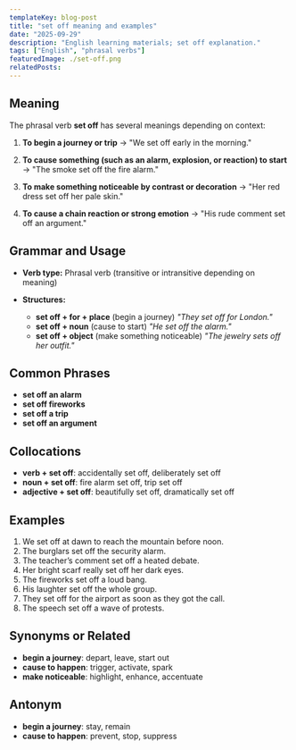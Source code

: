 ```yaml
---
templateKey: blog-post
title: "set off meaning and examples"
date: "2025-09-29"
description: "English learning materials; set off explanation."
tags: ["English", "phrasal verbs"]
featuredImage: ./set-off.png
relatedPosts:
---
```


## Meaning

The phrasal verb **set off** has several meanings depending on context:

1. **To begin a journey or trip**
   → "We set off early in the morning."

2. **To cause something (such as an alarm, explosion, or reaction) to start**
   → "The smoke set off the fire alarm."

3. **To make something noticeable by contrast or decoration**
   → "Her red dress set off her pale skin."

4. **To cause a chain reaction or strong emotion**
   → "His rude comment set off an argument."

## Grammar and Usage

- **Verb type:** Phrasal verb (transitive or intransitive depending on meaning)
- **Structures:**

  - **set off + for + place** (begin a journey)
    _"They set off for London."_
  - **set off + noun** (cause to start)
    _"He set off the alarm."_
  - **set off + object** (make something noticeable)
    _"The jewelry sets off her outfit."_

## Common Phrases

- **set off an alarm**
- **set off fireworks**
- **set off a trip**
- **set off an argument**

## Collocations

- **verb + set off**: accidentally set off, deliberately set off
- **noun + set off**: fire alarm set off, trip set off
- **adjective + set off**: beautifully set off, dramatically set off

## Examples

1. We set off at dawn to reach the mountain before noon.
2. The burglars set off the security alarm.
3. The teacher’s comment set off a heated debate.
4. Her bright scarf really set off her dark eyes.
5. The fireworks set off a loud bang.
6. His laughter set off the whole group.
7. They set off for the airport as soon as they got the call.
8. The speech set off a wave of protests.

## Synonyms or Related

- **begin a journey**: depart, leave, start out
- **cause to happen**: trigger, activate, spark
- **make noticeable**: highlight, enhance, accentuate

## Antonym

- **begin a journey**: stay, remain
- **cause to happen**: prevent, stop, suppress
